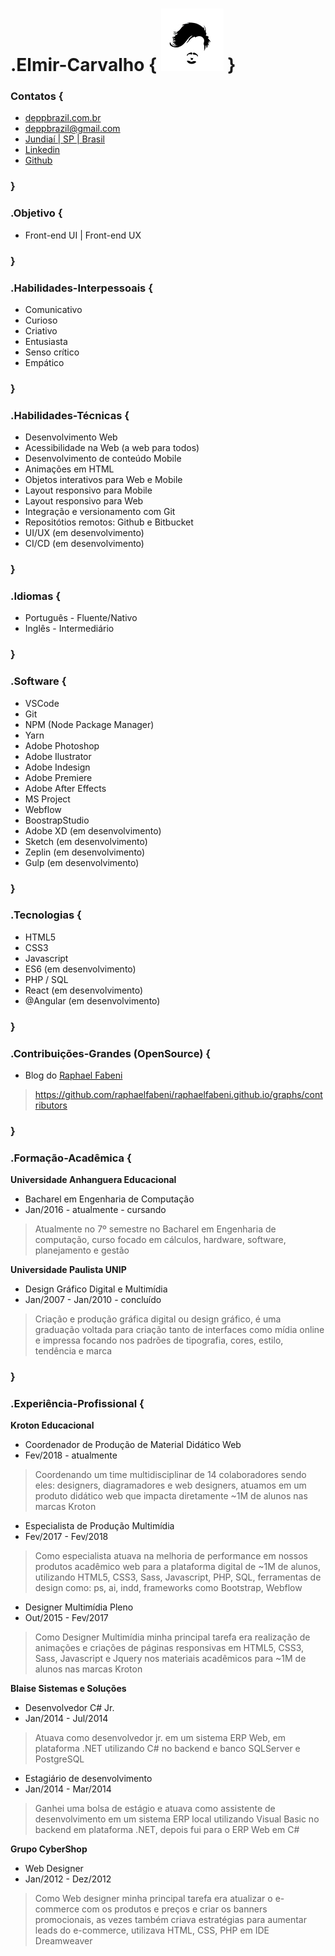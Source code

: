 # .Elmir-Carvalho { [![brand](assets/id-small.jpg)](https://github.com/deppbrazil/cv) } #

### Contatos { ### 
* [deppbrazil.com.br](https://www.deppbrazil.com)
* deppbrazil@gmail.com 
* [Jundiaí | SP | Brasil](https://www.google.com.br/maps/place/Jundia%C3%AD,+SP/@-23.1896366,-47.1868625,11z/data=!3m1!4b1!4m5!3m4!1s0x94cf24293cc00531:0xf686a1c1163c6bbb!8m2!3d-23.1857076!4d-46.8978057)
* [Linkedin](https://www.linkedin.com/in/deppbrazil/)
* [Github](https://github.com/deppbrazil)
### } ###

### .Objetivo { ###
* Front-end UI | Front-end UX
### } ###

### .Habilidades-Interpessoais { ###
* Comunicativo 
* Curioso
* Criativo
* Entusiasta
* Senso crítico
* Empático 
### } ###

### .Habilidades-Técnicas { ###
* Desenvolvimento Web 
* Acessibilidade na Web (a web para todos)
* Desenvolvimento de conteúdo Mobile
* Animações em HTML
* Objetos interativos para Web e Mobile
* Layout responsivo para Mobile
* Layout responsivo para Web
* Integração e versionamento com Git 
* Repositótios remotos: Github e Bitbucket
* UI/UX (em desenvolvimento)
* CI/CD (em desenvolvimento)
### } ###

### .Idiomas { ### 
* Português - Fluente/Nativo
* Inglês - Intermediário
### } ###

### .Software { ###
* VSCode
* Git
* NPM (Node Package Manager)
* Yarn
* Adobe Photoshop
* Adobe Ilustrator
* Adobe Indesign
* Adobe Premiere
* Adobe After Effects 
* MS Project
* Webflow
* BoostrapStudio
* Adobe XD (em desenvolvimento) 
* Sketch (em desenvolvimento) 
* Zeplin (em desenvolvimento) 
* Gulp (em desenvolvimento) 
### } ###

### .Tecnologias { ###
* HTML5
* CSS3
* Javascript
* ES6 (em desenvolvimento)
* PHP / SQL
* React (em desenvolvimento) 
* @Angular (em desenvolvimento)
### } ### 

### .Contribuições-Grandes (OpenSource) { ###
* Blog do [Raphael Fabeni](https://github.com/raphaelfabeni)
> https://github.com/raphaelfabeni/raphaelfabeni.github.io/graphs/contributors
### } ###

### .Formação-Acadêmica { ###
**Universidade Anhanguera Educacional**
* Bacharel em Engenharia de Computação
* Jan/2016 - atualmente - cursando 
> Atualmente no 7º semestre no Bacharel em Engenharia de computação, curso focado em cálculos, hardware, software, planejamento e gestão

**Universidade Paulista UNIP**
* Design Gráfico Digital e Multimídia
* Jan/2007 - Jan/2010 - concluído 
> Criação e produção gráfica digital ou design gráfico, é uma graduação voltada para criação tanto de interfaces como mídia online e impressa focando nos padrões de tipografia, cores, estilo, tendência e marca 
### } ###

### .Experiência-Profissional { ###
**Kroton Educacional**
* Coordenador de Produção de Material Didático Web
* Fev/2018 - atualmente
> Coordenando um time multidisciplinar de 14 colaboradores sendo eles: designers, diagramadores e web designers, atuamos em um produto didático web que impacta diretamente ~1M de alunos nas marcas Kroton

* Especialista de Produção Multimídia
* Fev/2017 - Fev/2018
> Como especialista atuava na melhoria de performance em nossos produtos acadêmico web para a plataforma digital de ~1M de alunos, utilizando HTML5, CSS3, Sass, Javascript, PHP, SQL, ferramentas de design como: ps, ai, indd, frameworks como Bootstrap, Webflow 

* Designer Multimídia Pleno
* Out/2015 - Fev/2017
> Como Designer Multimídia minha principal tarefa era realização de animações e criações de páginas responsivas em HTML5, CSS3, Sass, Javascript e Jquery nos materiais acadêmicos para ~1M de alunos nas marcas Kroton 

**Blaise Sistemas e Soluções**
* Desenvolvedor C# Jr.
* Jan/2014 - Jul/2014
> Atuava como desenvolvedor jr. em um sistema ERP Web, em plataforma .NET utilizando C# no backend e banco SQLServer e PostgreSQL

* Estagiário de desenvolvimento
* Jan/2014 - Mar/2014
> Ganhei uma bolsa de estágio e atuava como assistente de desenvolvimento em um sistema ERP local utilizando Visual Basic no backend em plataforma .NET, depois fui para o ERP Web em C#

**Grupo CyberShop**
* Web Designer
* Jan/2012 - Dez/2012
> Como Web designer minha principal tarefa era atualizar o e-commerce com os produtos e preços e criar os banners promocionais, as vezes também criava estratégias para aumentar leads do e-commerce, utilizava HTML, CSS, PHP em IDE Dreamweaver